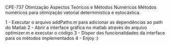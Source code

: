 CPE-737 Otimização Aspectos Teóricos e Métodos Numéricos
Métodos numéricos para otimização vetorial determinística e estocástica.

1 - Executar o arquivo addPaths.m para adicionar as dependências ao path do Matlab
2 - Abrir a interface gráfica no matlab através do arquivo optimizer.m e executar o código
3 - Dispor das funcionalidades da interface para os métodos implementados
4 - Enjoy :)
